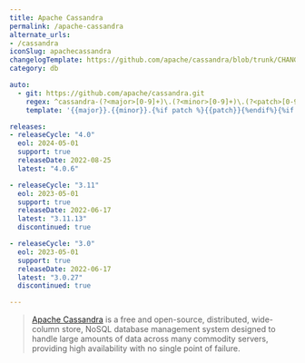 ```yaml
---
title: Apache Cassandra
permalink: /apache-cassandra
alternate_urls:
- /cassandra
iconSlug: apachecassandra
changelogTemplate: https://github.com/apache/cassandra/blob/trunk/CHANGES.txt
category: db

auto:
  - git: https://github.com/apache/cassandra.git
    regex: ^cassandra-(?<major>[0-9]+)\.(?<minor>[0-9]+)\.(?<patch>[0-9]+)?(?<rest>-.+)$
    template: '{{major}}.{{minor}}.{%if patch %}{{patch}}{%endif%}{%if rest %}{{rest}}{%endif%}'

releases:
- releaseCycle: "4.0"
  eol: 2024-05-01
  support: true
  releaseDate: 2022-08-25
  latest: "4.0.6"

- releaseCycle: "3.11"
  eol: 2023-05-01
  support: true
  releaseDate: 2022-06-17
  latest: "3.11.13"
  discontinued: true

- releaseCycle: "3.0"
  eol: 2023-05-01
  support: true
  releaseDate: 2022-06-17
  latest: "3.0.27"
  discontinued: true

---
```

> [Apache Cassandra](https://cassandra.apache.org) is a free and open-source, distributed, wide-column store, NoSQL database management system designed to handle large amounts of data across many commodity servers, providing high availability with no single point of failure.
